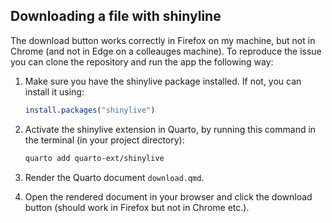 ## Downloading a file with shinyline

The download button works correctly in Firefox on my machine, but not in Chrome (and not in Edge on a colleauges machine).
To reproduce the issue you can clone the repository and run the app the following way:

1. Make sure you have the shinylive package installed. If not, you can install it using:
   ```R
   install.packages("shinylive")
   ```
   
2. Activate the shinylive extension in Quarto, by running this command in the terminal (in your project directory):
   ```bash
   quarto add quarto-ext/shinylive
   ```
   
3. Render the Quarto document `download.qmd`.

4. Open the rendered document in your browser and click the download button (should work in Firefox but not in Chrome etc.).
